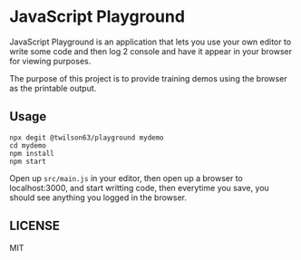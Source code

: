 # JavaScript Playground

JavaScript Playground is an application that lets you use your own editor to write some code and then log 2 console and have it appear in your browser for viewing purposes.

The purpose of this project is to provide training demos using the browser as the printable output.

## Usage

```
npx degit @twilson63/playground mydemo
cd mydemo
npm install
npm start
```

Open up `src/main.js` in your editor, then open up a browser to localhost:3000, and start writting code, then everytime you save, you should see anything you logged in the browser.

## LICENSE

MIT

